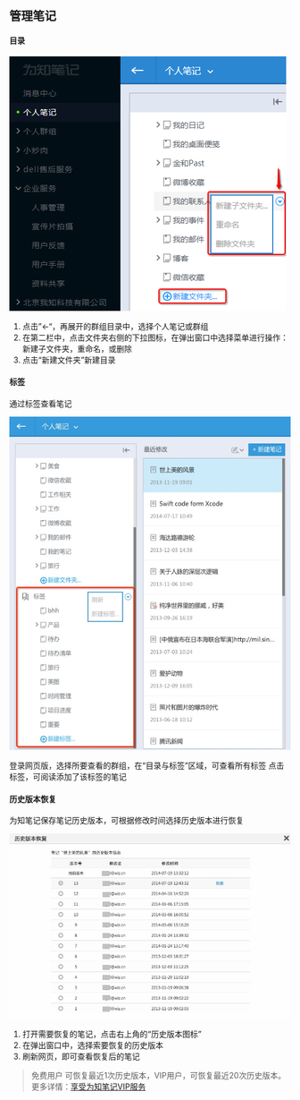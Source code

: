 ## 管理笔记
#### 目录

![笔记目录](img/manageweb-catalog.png)

1. 点击”←“，再展开的群组目录中，选择个人笔记或群组
1. 在第二栏中，点击文件夹右侧的下拉图标，在弹出窗口中选择菜单进行操作：新建子文件夹，重命名，或删除
1. 点击“新建文件夹”新建目录

#### 标签
通过标签查看笔记

![笔记标签](img/manageweb-tag.png)

登录网页版，选择所要查看的群组，在“目录与标签”区域，可查看所有标签
点击标签，可阅读添加了该标签的笔记

#### 历史版本恢复

为知笔记保存笔记历史版本，可根据修改时间选择历史版本进行恢复

![历史版本](img/manageweb-version.png)

1. 打开需要恢复的笔记，点击右上角的“历史版本图标”
1. 在弹出窗口中，选择索要恢复的历史版本
1. 刷新网页，即可查看恢复后的笔记
> 免费用户 可恢复最近1次历史版本，VIP用户，可恢复最近20次历史版本。更多详情：[享受为知笔记VIP服务](http://blog.wiz.cn/wiz-vip.html)
